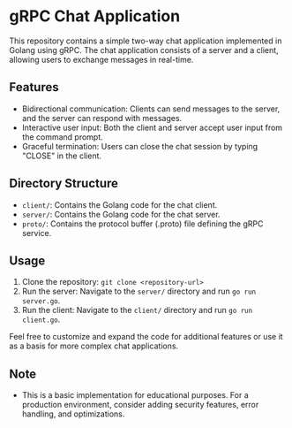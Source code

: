 # gRPC Chat Application

This repository contains a simple two-way chat application implemented in Golang using gRPC. The chat application consists of a server and a client, allowing users to exchange messages in real-time.

## Features

- Bidirectional communication: Clients can send messages to the server, and the server can respond with messages.
- Interactive user input: Both the client and server accept user input from the command prompt.
- Graceful termination: Users can close the chat session by typing "CLOSE" in the client.

## Directory Structure

- `client/`: Contains the Golang code for the chat client.
- `server/`: Contains the Golang code for the chat server.
- `proto/`: Contains the protocol buffer (.proto) file defining the gRPC service.

## Usage

1. Clone the repository: `git clone <repository-url>`
2. Run the server: Navigate to the `server/` directory and run `go run server.go`.
3. Run the client: Navigate to the `client/` directory and run `go run client.go`.

Feel free to customize and expand the code for additional features or use it as a basis for more complex chat applications.

## Note

- This is a basic implementation for educational purposes. For a production environment, consider adding security features, error handling, and optimizations.
